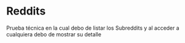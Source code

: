 # Reddits
Prueba técnica en la cual debo de listar los Subreddits y al acceder a cualquiera debo de mostrar su detalle
